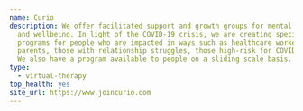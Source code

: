 ```yaml
---
name: Curio
description: We offer facilitated support and growth groups for mental health
  and wellbeing. In light of the COVID-19 crisis, we are creating specific
  programs for people who are impacted in ways such as healthcare workers,
  parents, those with relationship struggles, those high-risk for COVID-19, etc.
  We also have a program available to people on a sliding scale basis.
type:
  - virtual-therapy
top_health: yes
site_url: https://www.joincurio.com
---
```

